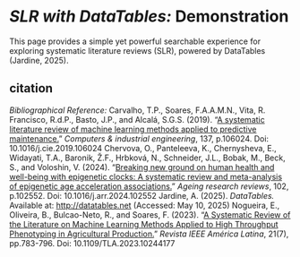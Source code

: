 # <em>SLR with DataTables:</em> Demonstration
This page provides a simple yet powerful searchable experience for exploring systematic literature reviews (SLR), powered by DataTables (Jardine, 2025).

## citation
<em>Bibliographical Reference:</em>
Carvalho, T.P., Soares, F.A.A.M.N., Vita, R.  Francisco, R.d.P., Basto, J.P., and Alcalá, S.G.S.  (2019).  “<a class="analytic-link" href="pdf/A systematic literature review of machine learning methods applied to predictive maintenance.pdf" target="_blank" rel="noopener noreferrer">A systematic literature review of machine learning methods applied to predictive maintenance.</a>”  <em>Computers & industrial engineering</em>, 137, p.106024.  Doi: 10.1016/j.cie.2019.106024
Chervova, O., Panteleeva, K., Chernysheva, E., Widayati, T.A., Baronik, Ž.F., Hrbková, N., Schneider, J.L., Bobak, M., Beck, S., and Voloshin, V.  (2024).  “<a class="analytic-link" href="pdf/Breaking new ground on human health and well-being with epigenetic clocks A systematic review and meta-analysis of epigenetic age acceleration associations.pdf" target="_blank" rel="noopener noreferrer">Breaking new ground on human health and well-being with epigenetic clocks: A systematic review and meta-analysis of epigenetic age acceleration associations.</a>”  <em>Ageing research reviews</em>, 102, p.102552.  Doi: 10.1016/j.arr.2024.102552
Jardine, A.  (2025).  <em>DataTables.</em>  Available at: <a class="analytic-link" href="http://datatables.net" target="_blank" rel="noopener noreferrer">http://datatables.net</a> (Accessed: May 10, 2025)
Nogueira, E., Oliveira, B., Bulcao-Neto, R., and Soares, F.  (2023).  “<a class="analytic-link" href="pdf/A Systematic Review of the Literature on Machine Learning Methods Applied to High Throughput Phenotyping in Agricultural Production.pdf" target="_blank" rel="noopener noreferrer">A Systematic Review of the Literature on Machine Learning Methods Applied to High Throughput Phenotyping in Agricultural Production.</a>”  <em>Revista IEEE América Latina</em>, 21(7), pp.783-796.  Doi: 10.1109/TLA.2023.10244177
